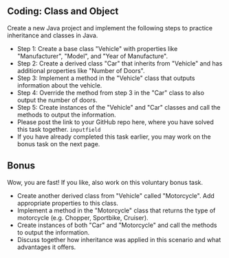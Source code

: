 
## Coding: Class and Object

Create a new Java project and implement the following steps to practice inheritance and classes in Java.

-   Step 1: Create a base class "Vehicle" with properties like "Manufacturer", "Model", and "Year of Manufacture".
-   Step 2: Create a derived class "Car" that inherits from "Vehicle" and has additional properties like "Number of Doors".
-   Step 3: Implement a method in the "Vehicle" class that outputs information about the vehicle.
-   Step 4: Override the method from step 3 in the "Car" class to also output the number of doors.
-   Step 5: Create instances of the "Vehicle" and "Car" classes and call the methods to output the information.
-   Please post the link to your GitHub repo here, where you have solved this task together.  `inputfield`
-   If you have already completed this task earlier, you may work on the bonus task on the next page.

## [](https://github.com/neuefische/hh-java-24-1-handouts/blob/main/2-Object-orientation/03-Inheritance/challenges.md#bonus)Bonus

Wow, you are fast! If you like, also work on this voluntary bonus task.

-   Create another derived class from "Vehicle" called "Motorcycle". Add appropriate properties to this class.
-   Implement a method in the "Motorcycle" class that returns the type of motorcycle (e.g. Chopper, Sportbike, Cruiser).
-   Create instances of both "Car" and "Motorcycle" and call the methods to output the information.
-   Discuss together how inheritance was applied in this scenario and what advantages it offers.